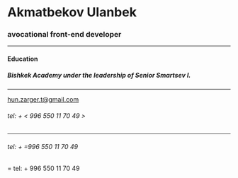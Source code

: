 # Akmatbekov Ulanbek
###  avocational front-end developer  ###
***
#### Education  
##### Bishkek Academy under the leadership of Senior Smartsev I. 
***
<hun.zarger.t@gmail.com>
###### tel: + < 996 550 11 70 49 >
***
###### tel: + =996 550 11 70 49
= tel: + 996 550 11 70 49
